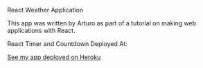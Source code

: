 React Weather Application

This app was written by Arturo as part of a tutorial on making web applications with React.


React Timer and Countdown Deployed At:

[See my app deployed on Heroku](https://radiant-meadow-30567.herokuapp.com)

